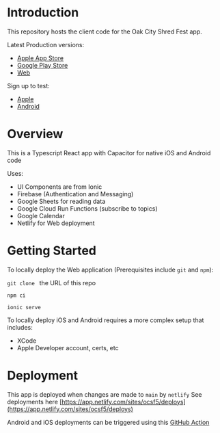 
# Introduction
This repository hosts the client code for the Oak City Shred Fest app. 

Latest Production versions:
- [Apple App Store](https://apps.apple.com/us/app/oak-city-shred-fest/id6741046929)
- [Google Play Store](https://play.google.com/store/apps/details?id=com.oakcityshredfest.app)
- [Web](http://rideoakcity.com)


Sign up to test:
- [Apple](https://testflight.apple.com/join/w26AJ7kP) 
- [Android](https://play.google.com/store/apps/details?id=com.oakcityshredfest.app)

# Overview
This is a Typescript React app with Capacitor for native iOS and Android code

Uses:
- UI Components are from Ionic
- Firebase (Authentication and Messaging)
- Google Sheets for reading data
- Google Cloud Run Functions (subscribe to topics)
- Google Calendar
- Netlify for Web deployment

# Getting Started
To locally deploy the Web application
(Prerequisites include `git` and `npm`):

`git clone ` the URL of this repo

`npm ci`

`ionic serve`

To locally deploy iOS and Android requires a more complex setup that includes:
- XCode
- Apple Developer account, certs, etc

# Deployment
This app is deployed when changes are made to `main` by `netlify`
See deployments here [https://app.netlify.com/sites/ocsf5/deploys](https://app.netlify.com/sites/ocsf5/deploys)

Android and iOS deployments can be triggered using this [GitHub Action](https://github.com/Oak-City-Shredders/oak-city-event-app/actions/workflows/build-ios.yml)
